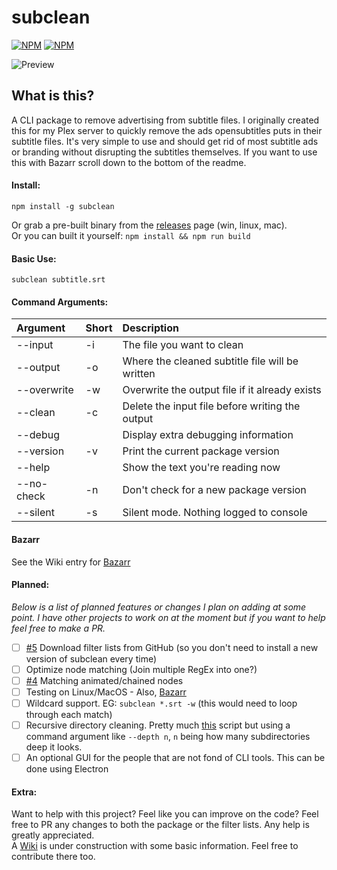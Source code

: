 # subclean

[![NPM](https://img.shields.io/npm/v/subclean)](https://www.npmjs.com/package/subclean) [![NPM](https://img.shields.io/npm/dt/subclean)](https://www.npmjs.com/package/subclean)

![Preview](https://i.imgur.com/iM9UWzw.png)

## What is this?

A CLI package to remove advertising from subtitle files. I originally created this for my Plex server to quickly remove the ads opensubtitles puts in their subtitle files.
It's very simple to use and should get rid of most subtitle ads or branding without disrupting the subtitles themselves. If you want to use this with Bazarr scroll down to the bottom of the readme.

#### Install:

`npm install -g subclean`

Or grab a pre-built binary from the [releases](https://github.com/DrKain/subclean/releases) page (win, linux, mac).  
Or you can built it yourself: `npm install && npm run build`

#### Basic Use:

`subclean subtitle.srt`

#### Command Arguments:

| Argument    | Short | Description                                     |
| :---------- | :---- | :---------------------------------------------- |
| --input     | -i    | The file you want to clean                      |
| --output    | -o    | Where the cleaned subtitle file will be written |
| --overwrite | -w    | Overwrite the output file if it already exists  |
| --clean     | -c    | Delete the input file before writing the output |
| --debug     |       | Display extra debugging information             |
| --version   | -v    | Print the current package version               |
| --help      |       | Show the text you're reading now                |
| --no-check  | -n    | Don't check for a new package version           |
| --silent    | -s    | Silent mode. Nothing logged to console          |

#### Bazarr

See the Wiki entry for [Bazarr](https://github.com/DrKain/subclean/wiki/Bazarr)

#### Planned:

_Below is a list of planned features or changes I plan on adding at some point. I have other projects to work on at the moment but if you want to help feel free to make a PR._

-   [ ] [#5](https://github.com/DrKain/subclean/issues/5) Download filter lists from GitHub (so you don't need to install a new version of subclean every time)
-   [ ] Optimize node matching (Join multiple RegEx into one?)
-   [ ] [#4](https://github.com/DrKain/subclean/issues/4) Matching animated/chained nodes
-   [ ] Testing on Linux/MacOS - Also, [Bazarr](https://github.com/DrKain/subclean/wiki/Bazarr)
-   [ ] Wildcard support. EG: `subclean *.srt -w` (this would need to loop through each match)
-   [ ] Recursive directory cleaning. Pretty much [this](https://github.com/DrKain/subclean/wiki/Scripts#cleaning-all-subtitles-in-an-entire-directory) script but using a command argument like `--depth n`, `n` being how many subdirectories deep it looks.
-   [ ] An optional GUI for the people that are not fond of CLI tools. This can be done using Electron

#### Extra:

Want to help with this project? Feel like you can improve on the code? Feel free to PR any changes to both the package or the filter lists. Any help is greatly appreciated.  
A [Wiki](https://github.com/DrKain/subclean/wiki) is under construction with some basic information. Feel free to contribute there too.
